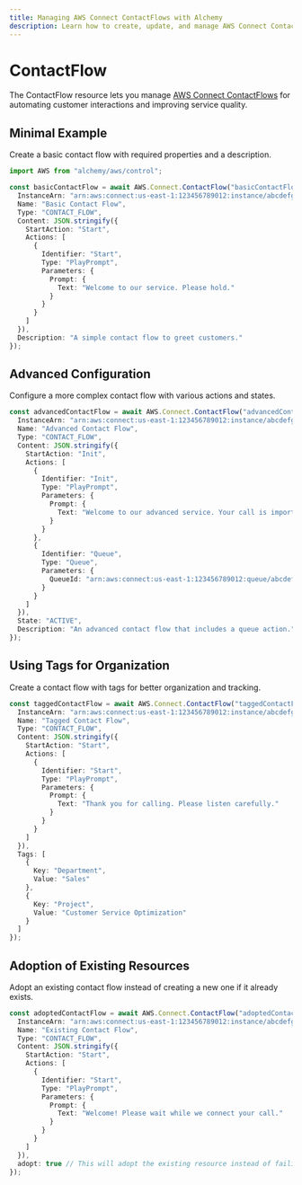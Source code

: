 ```yaml
---
title: Managing AWS Connect ContactFlows with Alchemy
description: Learn how to create, update, and manage AWS Connect ContactFlows using Alchemy Cloud Control.
---
```


# ContactFlow

The ContactFlow resource lets you manage [AWS Connect ContactFlows](https://docs.aws.amazon.com/connect/latest/userguide/) for automating customer interactions and improving service quality.

## Minimal Example

Create a basic contact flow with required properties and a description.

```ts
import AWS from "alchemy/aws/control";

const basicContactFlow = await AWS.Connect.ContactFlow("basicContactFlow", {
  InstanceArn: "arn:aws:connect:us-east-1:123456789012:instance/abcdefg-12345-hijk-67890-lmnopqrs",
  Name: "Basic Contact Flow",
  Type: "CONTACT_FLOW",
  Content: JSON.stringify({
    StartAction: "Start",
    Actions: [
      {
        Identifier: "Start",
        Type: "PlayPrompt",
        Parameters: {
          Prompt: {
            Text: "Welcome to our service. Please hold."
          }
        }
      }
    ]
  }),
  Description: "A simple contact flow to greet customers."
});
```

## Advanced Configuration

Configure a more complex contact flow with various actions and states.

```ts
const advancedContactFlow = await AWS.Connect.ContactFlow("advancedContactFlow", {
  InstanceArn: "arn:aws:connect:us-east-1:123456789012:instance/abcdefg-12345-hijk-67890-lmnopqrs",
  Name: "Advanced Contact Flow",
  Type: "CONTACT_FLOW",
  Content: JSON.stringify({
    StartAction: "Init",
    Actions: [
      {
        Identifier: "Init",
        Type: "PlayPrompt",
        Parameters: {
          Prompt: {
            Text: "Welcome to our advanced service. Your call is important to us."
          }
        }
      },
      {
        Identifier: "Queue",
        Type: "Queue",
        Parameters: {
          QueueId: "arn:aws:connect:us-east-1:123456789012:queue/abcdefg-12345-hijk-67890-lmnopqrs"
        }
      }
    ]
  }),
  State: "ACTIVE",
  Description: "An advanced contact flow that includes a queue action."
});
```

## Using Tags for Organization

Create a contact flow with tags for better organization and tracking.

```ts
const taggedContactFlow = await AWS.Connect.ContactFlow("taggedContactFlow", {
  InstanceArn: "arn:aws:connect:us-east-1:123456789012:instance/abcdefg-12345-hijk-67890-lmnopqrs",
  Name: "Tagged Contact Flow",
  Type: "CONTACT_FLOW",
  Content: JSON.stringify({
    StartAction: "Start",
    Actions: [
      {
        Identifier: "Start",
        Type: "PlayPrompt",
        Parameters: {
          Prompt: {
            Text: "Thank you for calling. Please listen carefully."
          }
        }
      }
    ]
  }),
  Tags: [
    {
      Key: "Department",
      Value: "Sales"
    },
    {
      Key: "Project",
      Value: "Customer Service Optimization"
    }
  ]
});
```

## Adoption of Existing Resources

Adopt an existing contact flow instead of creating a new one if it already exists.

```ts
const adoptedContactFlow = await AWS.Connect.ContactFlow("adoptedContactFlow", {
  InstanceArn: "arn:aws:connect:us-east-1:123456789012:instance/abcdefg-12345-hijk-67890-lmnopqrs",
  Name: "Existing Contact Flow",
  Type: "CONTACT_FLOW",
  Content: JSON.stringify({
    StartAction: "Start",
    Actions: [
      {
        Identifier: "Start",
        Type: "PlayPrompt",
        Parameters: {
          Prompt: {
            Text: "Welcome! Please wait while we connect your call."
          }
        }
      }
    ]
  }),
  adopt: true // This will adopt the existing resource instead of failing
});
```